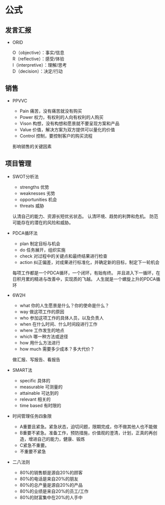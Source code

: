 # 公式

## 发言汇报
* ORID

  O（objective）：事实/信息  
  R（reflective）：感受/体验  
  I（interpretive）：理解/思考  
  D（decision）：决定/行动

## 销售
* PPVVC
  * Pain 痛苦，没有痛苦就没有购买
  * Power 权力，有权利的人向有权利的人购买
  * Vison 构想，没有构想和愿景就不要呈现方案和产品
  * Value 价值，解决方案为双方提供可以量化的价值
  * Control 控制，要控制客户的购买流程

  影响销售的关键因素


## 项目管理
* SWOT分析法
  * strengths 优势  
  * weaknesses 劣势  
  * opportunities 机会  
  * threats 威胁

  认清自己的能力、资源长短优劣状态。
  认清环境、趋势的利弊和危机。
  防范可能存在的潜在的风险和威胁。

* PDCA循环法
  * plan 制定目标与机会  
  * do 任务展开，组织实施  
  * check 对过程中的关键点和最终结果进行检查  
  * action 纠正偏差，对成果进行标准化，并确定新的目标，制定下一轮机会

  每项工作都是一个PDCA循环，一个闭环，有始有终。
  并且进入下一循环，在日积月累的精进与改善中，实现质的飞越。
  人生就是一个螺旋上升的PDCA循环

* 6W2H
  * what 你的人生愿景是什么？你的使命是什么？
  * way 做这项工作的原因
  * who 参加这项工作的具体人员，以及负责人
  * when 在什么时间、什么时间段进行工作
  * where 工作发生的地点
  * which 哪一种方法或途径
  * how 用什么方法进行
  * how much 需要多少成本？多大代价？

  做汇报、写报告、看报告

* SMART法
  * specific 具体的
  * measurable 可测量的
  * attainable 可达到的
  * relevant 相关的
  * time based 有时限的

* 时间管理任务四象限
  * A重要且紧急。紧急状态，迫切问题，限期完成，你不做其他人也不能做
  * B重要不紧急。准备工作，预防措施，价值观的澄清，计划，正真的再创造，增进自己的能力，健康、锻炼
  * C紧急不重要。
  * 不重要不紧急

* 二八法则
  * 80%的销售额是源自20%的顾客
  * 80%的电话是来自20%的朋友
  * 80%的总产量是源自20%的产品
  * 80%的业绩是来自20%的员工/工作
  * 80%的财富集中在20%的人手中
